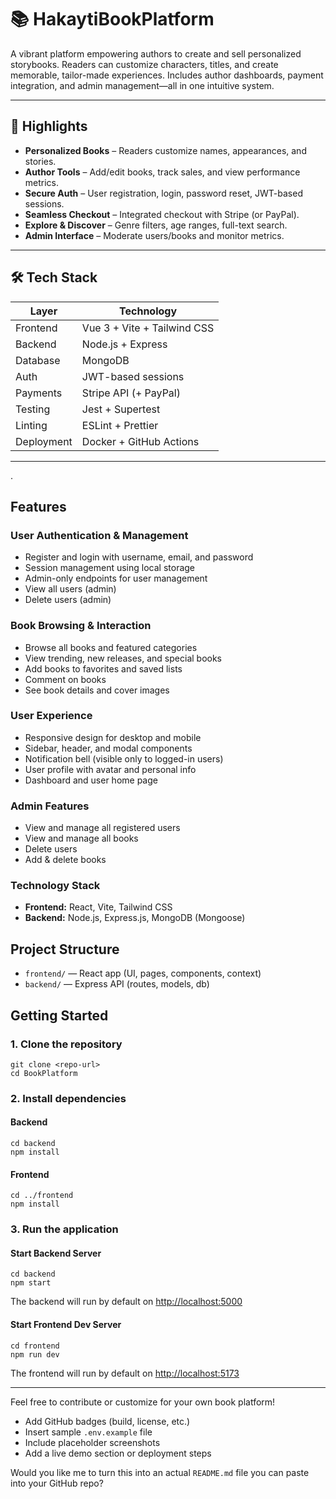 # 📚 HakaytiBookPlatform

A vibrant platform empowering authors to create and sell personalized storybooks. Readers can customize characters, titles, and create memorable, tailor-made experiences. Includes author dashboards, payment integration, and admin management—all in one intuitive system.

---

## 🚀 Highlights

- **Personalized Books** – Readers customize names, appearances, and stories.  
- **Author Tools** – Add/edit books, track sales, and view performance metrics.  
- **Secure Auth** – User registration, login, password reset, JWT-based sessions.  
- **Seamless Checkout** – Integrated checkout with Stripe (or PayPal).  
- **Explore & Discover** – Genre filters, age ranges, full-text search.  
- **Admin Interface** – Moderate users/books and monitor metrics.

---

## 🛠️ Tech Stack

| Layer       | Technology                |
|-------------|---------------------------|
| Frontend    | Vue 3 + Vite + Tailwind CSS |
| Backend     | Node.js + Express         |
| Database    | MongoDB                   |
| Auth        | JWT-based sessions        |
| Payments    | Stripe API (+ PayPal)     |
| Testing     | Jest + Supertest          |
| Linting     | ESLint + Prettier         |
| Deployment  | Docker + GitHub Actions   |

---
.

## Features

### User Authentication & Management
- Register and login with username, email, and password
- Session management using local storage
- Admin-only endpoints for user management
- View all users (admin)
- Delete users (admin)

### Book Browsing & Interaction
- Browse all books and featured categories
- View trending, new releases, and special books
- Add books to favorites and saved lists
- Comment on books
- See book details and cover images

### User Experience
- Responsive design for desktop and mobile
- Sidebar, header, and modal components
- Notification bell (visible only to logged-in users)
- User profile with avatar and personal info
- Dashboard and user home page

### Admin Features
- View and manage all registered users
- View and manage all books
- Delete users
- Add & delete books 

### Technology Stack
- **Frontend:** React, Vite, Tailwind CSS
- **Backend:** Node.js, Express.js, MongoDB (Mongoose)

## Project Structure
- `frontend/` — React app (UI, pages, components, context)
- `backend/` — Express API (routes, models, db)

## Getting Started

### 1. Clone the repository
```
git clone <repo-url>
cd BookPlatform
```

### 2. Install dependencies

#### Backend
```
cd backend
npm install
```

#### Frontend
```
cd ../frontend
npm install
```

### 3. Run the application

#### Start Backend Server
```
cd backend
npm start
```
The backend will run by default on [http://localhost:5000](http://localhost:5000)

#### Start Frontend Dev Server
```
cd frontend
npm run dev
```
The frontend will run by default on [http://localhost:5173](http://localhost:5173)

---

Feel free to contribute or customize for your own book platform!
- Add GitHub badges (build, license, etc.)
- Insert sample `.env.example` file
- Include placeholder screenshots
- Add a live demo section or deployment steps

Would you like me to turn this into an actual `README.md` file you can paste into your GitHub repo?

